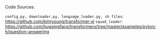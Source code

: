 Code Sources:

`config.py, downloader.py, language_loader.py, sh files`: https://github.com/kimiyoung/transformer-xl
`squad_loader`: https://github.com/huggingface/transformers/tree/master/examples/pytorch/question-answering
